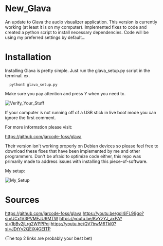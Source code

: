 # New_Glava
An update to Glava the audio visualizer application. This version is currently working (at least it is on my computer). Implemented fixes to code and created a python script to install necessary dependencies. Code will be using my preferred settings by default...

# Installation
Installing Glava is pretty simple. Just run the glava_setup.py script in the terminal.
ex.

```
  python3 glava_setup.py
```
Make sure you pay attention and press Y when you need to.

![Verify_Your_Stuff](https://github.com/B1N3T/New_Glava/assets/89960004/6fde87cf-8070-46e4-979a-2336fd48696c)

If your computer is not running off of a USB stick in live boot mode you can ignore the first comment.

For more information please visit:

https://github.com/jarcode-foss/glava

Their version isn't working properly on Debian devices so please feel free to download these fixes that have been implemented by me and other programmers. Don't be afraid to optimize code either, this repo was primarily made to address issues with installing this piece-of-software.

My setup:

![My_Setup](https://github.com/B1N3T/New_Glava/assets/89960004/42376d44-1938-4dde-98f7-d9e8789219e6)


# Sources

https://github.com/jarcode-foss/glava
https://youtu.be/gol4iFL99go?si=UCx1V3PVMEJU9MTW
https://youtu.be/KvYzYJ_axPA?si=1bBv2jLrg2WPPPqj
https://youtu.be/QV7bwM6Tkl0?si=JDtYy2QEiX4GEITP

(The top 2 links are probably your best bet)

